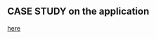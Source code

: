 ## CASE STUDY on the application
[here](https://shivank8.hashnode.dev/building-a-face-detection-app-with-pern-typescript-a-full-stack-case-study)